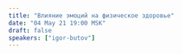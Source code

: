 ```yaml
---
title: "Влияние эмоций на физическое здоровье"
date: "04 May 21 19:00 MSK"
draft: false
speakers: ["igor-butov"]
---
```

